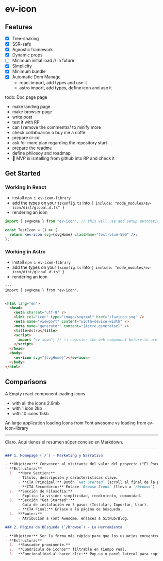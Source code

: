 # ev-icon

## Features

- [x] Tree-shaking
- [x] SSR-safe
- [x] Agnostic framework
- [x] Dynamic props
- [ ] Minimum initial load // in future
- [x] Simplicity
- [x] Minimum bundle
- [x] Automatic Dom Manage
  - react import, add types and use it
  - astro import, add types, define icon and use it

todo: Doc page page

- make landing page
- make browser page
- write post
- test it with RP
- can I remove the comments// to minify more
- check collaboarion o buy me a coffe
- prepare ci-cd
- ask for more plan regarding the repository start
- prepare the readme
- define philosoy and roadmap
- 💪 MVP is isntalling from github into RP and check it

## Get Started

### Working in React

- install `npm i ev-icon-library`
- add the types on your `tsconfig.ts` into `{ include: "node_modules/ev-icon/dist/global.d.ts" }`
- rendering an icon

```jsx
import { svgHome } from "ev-icon"; // this will use and setup automatically

const TestIcon = () => {
  return <ev-icon svg={svgHome} className="text-blue-500" />;
};
```

### Working in Astro

- install `npm i ev-icon-library`
- add the types on your `tsconfig.ts` into `{ include: "node_modules/ev-icon/dist/global.d.ts" }`
- rendering an icon

```html
---
import { svgHome } from "ev-icon";
---

<html lang="en">
  <head>
    <meta charset="utf-8" />
    <link rel="icon" type="image/svg+xml" href="/favicon.svg" />
    <meta name="viewport" content="width=device-width" />
    <meta name="generator" content="{Astro.generator}" />
    <title>Astro</title>
    <script>
      import "ev-icon"; // 👈 register the web component before to use it
    </script>
  </head>
  <body>
    <ev-icon svg="{svgHome}"></ev-icon>
  </body>
</html>
```

## Comparisons

A Empty react component loading icons

- with all the icons 2.6mb
- with 1 icon 2kb
- with 10 icons 15kb

An large application loading Icons from Font awesome vs loading from ev-icon-library

---

Claro. Aquí tienes el resumen súper conciso en Markdown.

---

```md
### 1. Homepage (`/`) - Marketing y Narrativa

- **Objetivo:** Convencer al visitante del valor del proyecto ("El Porqué").
- **Estructura:**
  1.  **Hero Section:**
      - Título, descripción y características clave.
      - **CTA Principal:** Botón `Get Started` (scroll al final de la página).
      - **CTA Secundario:** Enlace `Browse Icons` (lleva a `/browse`).
  2.  **Sección de Filosofía:**
      - Explica la visión: simplicidad, rendimiento, comunidad.
  3.  **Sección "Get Started":**
      - Guía de instalación en 3 pasos (Instalar, Importar, Usar).
      - **CTA Final:** Enlace a la página de búsqueda.
  4.  **Footer:**
      - Atribución a Font Awesome, enlaces a GitHub/Blog.

### 2. Página de Búsqueda (`/browse`) - La Herramienta

- **Objetivo:** Ser la forma más rápida para que los usuarios encuentren y copien iconos.
- **Estructura:**
  1.  **Buscador prominente.**
  2.  **Cuadrícula de iconos** filtrable en tiempo real.
  3.  **Funcionalidad al hacer clic:** Pop-up o panel lateral para copiar la etiqueta HTML y el nombre del icono.
```
